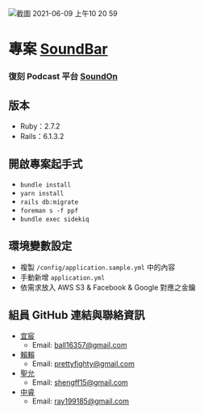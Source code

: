 ![截圖 2021-06-09 上午10 20 59](https://user-images.githubusercontent.com/79676142/121282645-74b8f100-c90c-11eb-997a-51b1a914c661.png)

# 專案 [SoundBar](https://sound-bar.tk/)
### 復刻 Podcast 平台 [SoundOn](https://www.soundon.fm)

## 版本
- Ruby：2.7.2
- Rails：6.1.3.2

## 開啟專案起手式
- `bundle install`
- `yarn install`
- `rails db:migrate`
- `foreman s -f ppf`
- `bundle exec sidekiq`
## 環境變數設定
- 複製 `/config/application.sample.yml` 中的內容
- 手動新增 `application.yml` 
- 依需求放入 AWS S3 & Facebook & Google 對應之金鑰

## 組員 GitHub 連結與聯絡資訊
- [宜宸](https://github.com/AlexChzuang)
  - Email: ball16357@gmail.com
- [賴賴](https://github.com/prettyfighty)
  - Email: prettyfighty@gmail.com
- [聖允](https://github.com/sheng87)
  - Email: shengff15@gmail.com
- [中睿](https://github.com/rueijunghsu)
  - Email: ray199185@gmail.com

